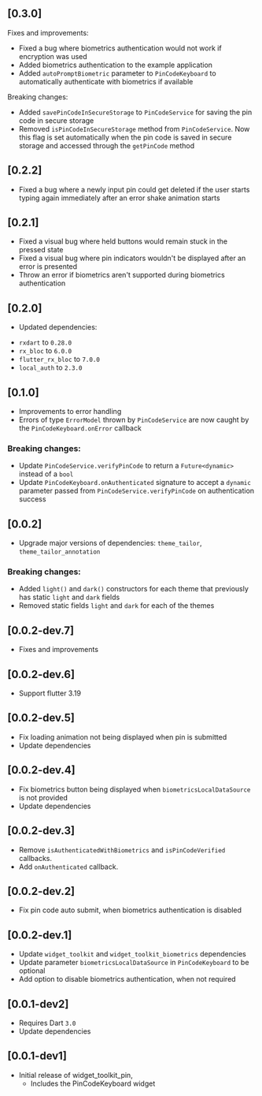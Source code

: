 ## [0.3.0]
Fixes and improvements:
* Fixed a bug where biometrics authentication would not work if encryption was used
* Added biometrics authentication to the example application
* Added `autoPromptBiometric` parameter to `PinCodeKeyboard` to automatically authenticate with biometrics if available

Breaking changes:
* Added `savePinCodeInSecureStorage` to `PinCodeService` for saving the pin code in secure storage
* Removed `isPinCodeInSecureStorage` method from `PinCodeService`. Now this flag is set automatically when the pin code is saved in secure storage and accessed through the `getPinCode` method

## [0.2.2]
* Fixed a bug where a newly input pin could get deleted if the user starts typing again immediately after an error shake animation starts

## [0.2.1]
* Fixed a visual bug where held buttons would remain stuck in the pressed state
* Fixed a visual bug where pin indicators wouldn't be displayed after an error is presented
* Throw an error if biometrics aren't supported during biometrics authentication

## [0.2.0]
- Updated dependencies:
* `rxdart` to `0.28.0`
* `rx_bloc` to `6.0.0`
* `flutter_rx_bloc` to `7.0.0`
* `local_auth` to `2.3.0`

## [0.1.0]
- Improvements to error handling
- Errors of type `ErrorModel` thrown by `PinCodeService` are now caught by the `PinCodeKeyboard.onError` callback
### Breaking changes:
- Update `PinCodeService.verifyPinCode` to return a `Future<dynamic>` instead of a `bool`
- Update `PinCodeKeyboard.onAuthenticated` signature to accept a `dynamic` parameter passed from `PinCodeService.verifyPinCode` on authentication success

## [0.0.2]
- Upgrade major versions of dependencies: `theme_tailor`, `theme_tailor_annotation`
### Breaking changes:
- Added `light()` and `dark()` constructors for each theme that previously has static `light` and `dark` fields
- Removed static fields `light` and `dark` for each of the themes

## [0.0.2-dev.7]
* Fixes and improvements

## [0.0.2-dev.6]
* Support flutter 3.19

## [0.0.2-dev.5]
* Fix loading animation not being displayed when pin is submitted
* Update dependencies 

## [0.0.2-dev.4]
* Fix biometrics button being displayed when `biometricsLocalDataSource` is not provided
* Update dependencies 

## [0.0.2-dev.3]
* Remove `isAuthenticatedWithBiometrics` and `isPinCodeVerified` callbacks.
* Add `onAuthenticated` callback.

## [0.0.2-dev.2]
* Fix pin code auto submit, when biometrics authentication is disabled

## [0.0.2-dev.1]
* Update `widget_toolkit` and `widget_toolkit_biometrics` dependencies
* Update parameter `biometricsLocalDataSource` in `PinCodeKeyboard` to be optional
* Add option to disable biometrics authentication, when not required

## [0.0.1-dev2]
* Requires Dart `3.0`
* Update dependencies

## [0.0.1-dev1]
* Initial release of widget_toolkit_pin,
  * Includes the PinCodeKeyboard widget
